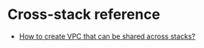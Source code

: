 # Cross-stack reference
 - [How to create VPC that can be shared across stacks?](https://stackoverflow.com/questions/57623766/how-to-create-vpc-that-can-be-shared-across-stacks/57632803#57632803)